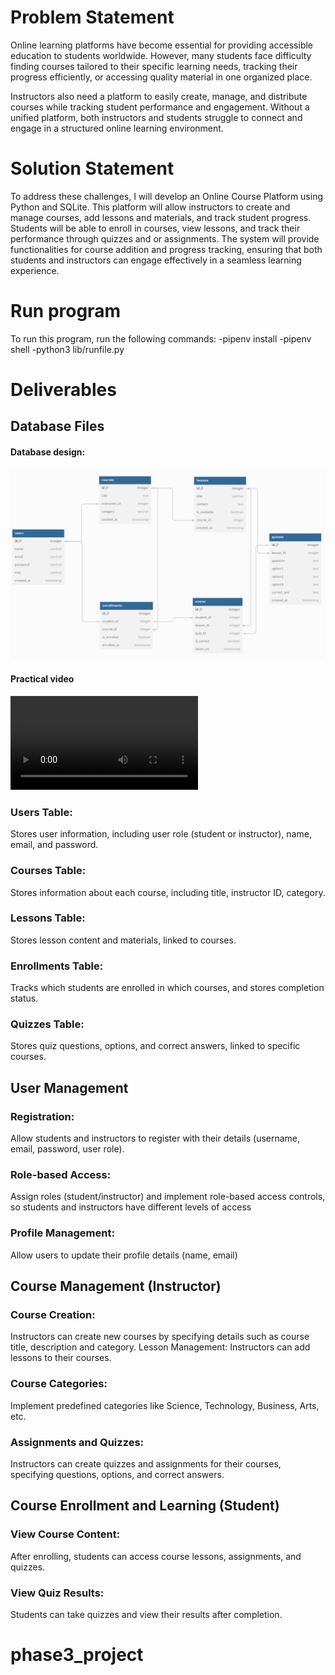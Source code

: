 # Problem Statement
Online learning platforms have become essential for providing accessible education to students worldwide. However, many students face difficulty finding courses tailored to their specific learning needs, tracking their progress efficiently, or accessing quality material in one organized place. 

Instructors also need a platform to easily create, manage, and distribute courses while tracking student performance and engagement. Without a unified platform, both instructors and students struggle to connect and engage in a structured online learning environment.

# Solution Statement
To address these challenges, I will develop an Online Course Platform using Python and SQLite. This platform will allow instructors to create and manage courses, add lessons and materials, and track student progress. Students will be able to enroll in courses, view lessons, and track their performance through quizzes and or assignments. The system will provide functionalities for course addition and progress tracking, ensuring that both students and instructors can engage effectively in a seamless learning experience.

# Run program
To run this program, run the following commands:
    -pipenv install
    -pipenv shell
    -python3 lib/runfile.py


# Deliverables

## Database Files
#### Database design: 
![alt text](<assets/Screenshot from 2024-09-21 15-26-43.png>)

#### Practical video
<video controls src="assets/Library _ Loom - 22 September 2024 (1).mp4" title="Title"></video>

### Users Table: 
Stores user information, including user role (student or instructor), name, email, and password.
### Courses Table: 
Stores information about each course, including title,  instructor ID, category.
### Lessons Table: 
Stores lesson content and materials, linked to courses.
### Enrollments Table: 
Tracks which students are enrolled in which courses, and stores completion status.
### Quizzes Table: 
Stores quiz questions, options, and correct answers, linked to specific courses.


## User Management

### Registration: 
Allow students and instructors to register with their details (username, email, password, user role).
### Role-based Access: 
Assign roles (student/instructor) and implement role-based access controls, so students and instructors have different levels of access
### Profile Management: 
Allow users to update their profile details (name, email)

## Course Management (Instructor)

### Course Creation: 
Instructors can create new courses by specifying details such as course title, description and category.
Lesson Management: Instructors can add lessons to their courses.
### Course Categories: 
Implement predefined categories like Science, Technology, Business, Arts, etc.
### Assignments and Quizzes: 
Instructors can create quizzes and assignments for their courses, specifying questions, options, and correct answers.


## Course Enrollment and Learning (Student)

### View Course Content: 
After enrolling, students can access course lessons, assignments, and quizzes.

### View Quiz Results: 
Students can take quizzes and view their results after completion.

# phase3_project
